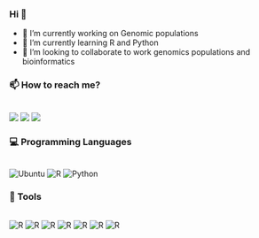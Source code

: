 ### Hi 👋 

- 🧬 I’m currently working on Genomic populations
- 🌱 I’m currently learning R and Python
- 🔬 I’m looking to collaborate to work genomics populations and bioinformatics 

### 📫 How to reach me?
<div> 
<div style="display: inline_block"><br>
  <a href="https://julianquinterog.netlify.app/" target="_blank"><img src="https://img.shields.io/badge/Netlify-00C7B7?style=for-the-badge&logo=netlify&logoColor=white" target="_blank"></a> 
  <a href = "mailto:julianquintero1924@gmail.com"><img src="https://img.shields.io/badge/-Gmail-%23333?style=for-the-badge&logo=gmail&logoColor=white" target="_blank"></a>
    <a href = "https://twitter.com/Julian1924"><img src="https://img.shields.io/badge/Twitter-1DA1F2?style=for-the-badge&logo=twitter&logoColor=white"></a>

 
</div>


### 💻 Programming Languages


</div>
<div style="display: inline_block"><br>
<img title="Ubuntu" alt="Ubuntu" src="https://img.shields.io/badge/Ubuntu-E95420?style=for-the-badge&logo=ubuntu&logoColor=white">
<img title="R" alt="R" src="https://img.shields.io/badge/R-276DC3?style=for-the-badge&logo=r&logoColor=white">  
<img title="Python" alt="Python" src="https://img.shields.io/badge/Python-FFD43B?style=for-the-badge&logo=python&logoColor=blue">
    
</div>


### 🔧 Tools 

</div>
<div style="display: inline_block"><br>  
<img title="R studio" alt="R" src="https://img.shields.io/badge/RStudio-75AADB?style=for-the-badge&logo=RStudio&logoColor=white">
<img title="Visual Studio" alt="R" src="https://img.shields.io/badge/VSCode-0078D4?style=for-the-badge&logo=visual%20studio%20code&logoColor=white">
<img title="Git" alt="R" src="https://img.shields.io/badge/GIT-E44C30?style=for-the-badge&logo=git&logoColor=white">
<img title="Conda" alt="R" src="https://img.shields.io/badge/conda-342B029.svg?&style=for-the-badge&logo=anaconda&logoColor=white">
<img title="Markdown" alt="R" src="https://img.shields.io/badge/Markdown-000000?style=for-the-badge&logo=markdown&logoColor=white">
<img title="Jupyter" alt="R" src="https://img.shields.io/badge/Jupyter-F37626.svg?&style=for-the-badge&logo=Jupyter&logoColor=white">
<img title="Git" alt="R" src="https://img.shields.io/badge/GitHub-100000?style=for-the-badge&logo=github&logoColor=white">
  
</div>



